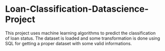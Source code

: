 # Loan-Classification-Datascience-Project
This project uses machine learning algorithms to predict the classification of loan status. The dataset is loaded and some transformation is done using SQL for getting a proper dataset with some valid informations.
